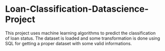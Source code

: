 # Loan-Classification-Datascience-Project
This project uses machine learning algorithms to predict the classification of loan status. The dataset is loaded and some transformation is done using SQL for getting a proper dataset with some valid informations.
